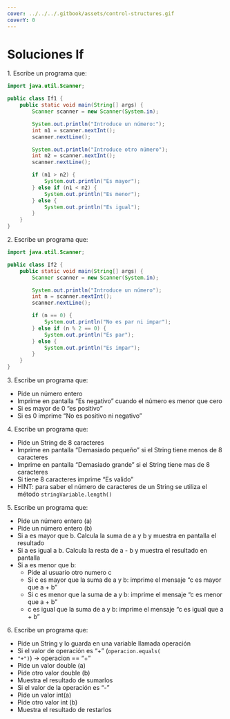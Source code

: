 ```yaml
---
cover: ../../../.gitbook/assets/control-structures.gif
coverY: 0
---
```


# Soluciones If

1\. Escribe un programa que:

```java
import java.util.Scanner;

public class If1 {
    public static void main(String[] args) {
        Scanner scanner = new Scanner(System.in);

        System.out.println("Introduce un número:");
        int n1 = scanner.nextInt();
        scanner.nextLine();

        System.out.println("Introduce otro número");
        int n2 = scanner.nextInt();
        scanner.nextLine();

        if (n1 > n2) {
            System.out.println("Es mayor");
        } else if (n1 < n2) {
            System.out.println("Es menor");
        } else {
            System.out.println("Es igual");
        }
    }
}
```

2\. Escribe un programa que:

```java
import java.util.Scanner;

public class If2 {
    public static void main(String[] args) {
        Scanner scanner = new Scanner(System.in);

        System.out.println("Introduce un número");
        int n = scanner.nextInt();
        scanner.nextLine();

        if (n == 0) {
            System.out.println("No es par ni impar");
        } else if (n % 2 == 0) {
            System.out.println("Es par");
        } else {
            System.out.println("Es impar");
        }
    }
}
```

3\. Escribe un programa que:

* Pide un número entero
* Imprime en pantalla “Es negativo” cuando el número es menor que cero
* Si es mayor de 0 “es positivo”
* Si es 0 imprime “No es positivo ni negativo”

4\. Escribe un programa que:

* Pide un String de 8 caracteres
* Imprime en pantalla “Demasiado pequeño” si el String tiene menos de 8 caracteres
* Imprime en pantalla “Demasiado grande” si el String tiene mas de 8 caracteres
* Si tiene 8 caracteres imprime “Es valido”
* HINT: para saber el número de caracteres de un String se utiliza el método `stringVariable.length()`

5\. Escribe un programa que:

* Pide un número entero (a)
* Pide un número entero (b)
* Si a es mayor que b. Calcula la suma de a y b y muestra en pantalla el resultado
* Si a es igual a b. Calcula la resta de a - b y muestra el resultado en pantalla
* Si a es menor que b:
  * Pide al usuario otro numero c
  * Si c es mayor que la suma de a y b: imprime el mensaje “c es mayor que a + b”
  * Si c es menor que la suma de a y b: imprime el mensaje “c es menor que a + b”
  * c es igual que la suma de a y b: imprime el mensaje “c es igual que a + b”

6\. Escribe un programa que:

* Pide un String y lo guarda en una variable llamada operación
* Si el valor de operación es “+” (`operacion.equals(`
* `"+")`) -> operacion == “+”
* Pide un valor double (a)
* Pide otro valor double (b)
* Muestra el resultado de sumarlos
* Si el valor de la operación es “-”
* Pide un valor int(a)
* Pide otro valor int (b)
* Muestra el resultado de restarlos
